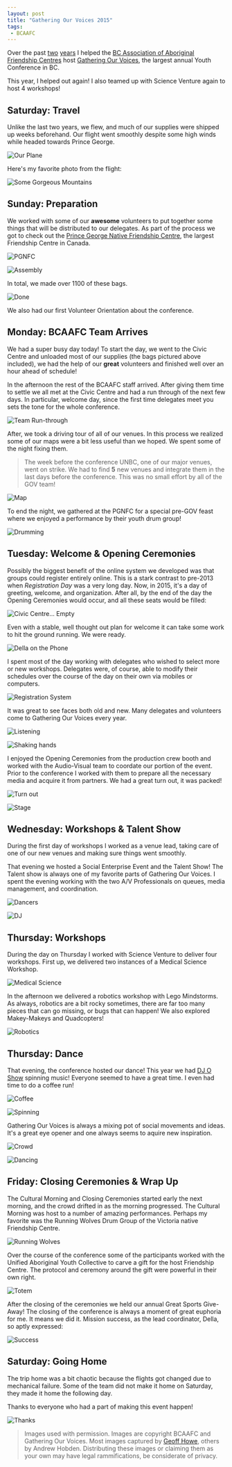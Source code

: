 ```yaml
---
layout: post
title: "Gathering Our Voices 2015"
tags:
 - BCAAFC
---
```


Over the past [two](http://www.hoverbear.org/2014/03/21/gathering-our-voices-2014/) [years](http://www.hoverbear.org/2013/03/21/gathering-our-voices-2013/) I helped the [BC Association of Aboriginal Friendship Centres](http://bcaafc.com/) host [Gathering Our Voices](http://gatheringourvoices.bcaafc.com/), the largest annual Youth Conference in BC.

This year, I helped out again! I also teamed up with Science Venture again to host 4 workshops!

## Saturday: Travel

Unlike the last two years, we flew, and much of our supplies were shipped up weeks beforehand. Our flight went smoothly despite some high winds while headed towards Prince George.

![Our Plane](/assets/2015/03/Plane-jpg.jpg)

Here's my favorite photo from the flight:

![Some Gorgeous Mountains](/assets/2015/03/mountains_01.jpg)

## Sunday: Preparation

We worked with some of our **awesome** volunteers to put together some things that will be distributed to our delegates. As part of the process we got to check out the [Prince George Native Friendship Centre](http://www.pgnfc.com/), the largest Friendship Centre in Canada.

![PGNFC](/assets/2015/03/pgnfc.jpg)

![Assembly](/assets/2015/03/IMG_20150315_093133.jpg)

In total, we made over 1100 of these bags.

![Done](/assets/2015/03/bags.jpg)

We also had our first Volunteer Orientation about the conference.

## Monday: BCAAFC Team Arrives

We had a super busy day today! To start the day, we went to the Civic Centre and unloaded most of our supplies (the bags pictured above included), we had the help of our **great** volunteers and finished well over an hour ahead of schedule!

In the afternoon the rest of the BCAAFC staff arrived. After giving them time to settle we all met at the Civic Centre and had a run through of the next few days. In particular, welcome day, since the first time delegates meet you sets the tone for the whole conference.

![Team Run-through](/assets/2015/03/IMG_20150316_163653.jpg)

After, we took a driving tour of all of our venues. In this process we realized some of our maps were a bit less useful than we hoped. We spent some of the night fixing them.

> The week before the conference UNBC, one of our major venues, went on strike. We had to find **5** new venues and integrate them in the last days before the conference. This was no small effort by all of the GOV team!

![Map](/assets/2015/03/Capture-1.PNG)

To end the night, we gathered at the PGNFC for a special pre-GOV feast where we enjoyed a performance by their youth drum group!

![Drumming](/assets/2015/03/IMG_20150316_182526.jpg)

## Tuesday: Welcome & Opening Ceremonies

Possibly the biggest benefit of the online system we developed was that groups could register entirely online. This is a stark contrast to pre-2013 when *Registration Day* was a very long day. Now, in 2015, it's a day of greeting, welcome, and organization. After all, by the end of the day the Opening Ceremonies would occur, and all these seats would be filled:

![Civic Centre... Empty](/assets/2015/03/civic-centre.jpg)

Even with a stable, well thought out plan for welcome it can take some work to hit the ground running. We were ready.

![Della on the Phone](/assets/2015/03/della.jpg)

I spent most of the day working with delegates who wished to select more or new workshops. Delegates were, of course, able to modify their schedules over the course of the day on their own via mobiles or computers.

![Registration System](/assets/2015/03/computer.jpg)

It was great to see faces both old and new. Many delegates and volunteers come to Gathering Our Voices every year.

![Listening](/assets/2015/03/listening.jpg)

![Shaking hands](/assets/2015/03/hands.jpg)

I enjoyed the Opening Ceremonies from the production crew booth and worked with the Audio-Visual team to coordate our portion of the event. Prior to the conference I worked with them to prepare all the necessary media and acquire it from partners. We had a great turn out, it was packed!

![Turn out](/assets/2015/03/turnout.jpg)

![Stage](/assets/2015/03/stage-2.jpg)

## Wednesday: Workshops & Talent Show

During the first day of workshops I worked as a venue lead, taking care of one of our new venues and making sure things went smoothly.

That evening we hosted a Social Enterprise Event and the Talent Show! The Talent show is always one of my favorite parts of Gathering Our Voices. I spent the evening working with the two A/V Professionals on queues, media management, and coordination.

![Dancers](/assets/2015/03/dancers.jpg)

![DJ](/assets/2015/03/dj.jpg)

## Thursday: Workshops

During the day on Thursday I worked with Science Venture to deliver four workshops. First up, we delivered two instances of a Medical Science Workshop.

![Medical Science](/assets/2015/03/handup.jpg)

In the afternoon we delivered a robotics workshop with Lego Mindstorms. As always, robotics are a bit rocky sometimes, there are far too many pieces that can go missing, or bugs that can happen! We also explored Makey-Makeys and Quadcopters!

![Robotics](/assets/2015/03/makey.jpg)

## Thursday: Dance

That evening, the conference hosted our dance! This year we had [DJ O Show](http://www.djoshow.com/) spinning music! Everyone seemed to have a great time. I even had time to do a coffee run!

![Coffee](/assets/2015/03/coffee.jpg)

![Spinning](/assets/2015/03/spinning.jpg)

Gathering Our Voices is always a mixing pot of social movements and ideas. It's a great eye opener and one always seems to aquire new inspiration.

![Crowd](/assets/2015/03/signs.jpg)

![Dancing](/assets/2015/03/dance.jpg)

## Friday: Closing Ceremonies & Wrap Up

The Cultural Morning and Closing Ceremonies started early the next morning, and the crowd drifted in as the morning progressed. The Cultural Morning was host to a number of amazing performances. Perhaps my favorite was the Running Wolves Drum Group of the Victoria native Friendship Centre.

![Running Wolves](/assets/2015/03/wolves.jpg)

Over the course of the conference some of the participants worked with the Unified Aboriginal Youth Collective to carve a gift for the host Friendship Centre. The protocol and ceremony around the gift were powerful in their own right.

![Totem](/assets/2015/03/totem.jpg)

After the closing of the ceremonies we held our annual Great Sports Give-Away! The closing of the conference is always a moment of great euphoria for me. It means we did it. Mission success, as the lead coordinator, Della, so aptly expressed:

![Success](/assets/2015/03/success.jpg)

## Saturday: Going Home

The trip home was a bit chaotic because the flights got changed due to mechanical failure. Some of the team did not make it home on Saturday, they made it home the following day.

Thanks to everyone who had a part of making this event happen!

![Thanks](/assets/2015/03/buttons.jpg)

> Images used with permission. Images are copyright BCAAFC and Gathering Our Voices. Most images captured by [Geoff Howe](http://geoffhowe.net/), others by Andrew Hobden. Distributing these images or claiming them as your own may have legal rammifications, be considerate of privacy.
